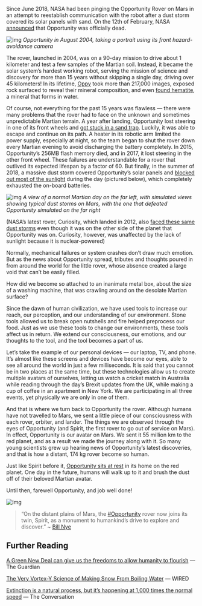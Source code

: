 Since June 2018, NASA had been pinging the Opportunity Rover on Mars in an attempt to reestablish communication with the robot after a dust storm covered its solar panels with sand. On the 12th of February, NASA [announced](https://mars.nasa.gov/news/8413/nasas-opportunity-rover-mission-on-mars-comes-to-end/) that Opportunity was officially dead.

![img](../Sol180B_fhaz_rovershadow-PIA06739.jpg)
*Opportunity in August 2004, taking a portrait using its front hazard-avoidance camera*

The rover, launched in 2004, was on a 90-day mission to drive about 1 kilometer and test a few samples of the Martian soil. Instead, it became the solar system’s hardest working robot, serving the mission of science and discovery for more than 15 years without skipping a single day, driving over 45 kilometers! In its lifetime, [Oppy](https://twitter.com/i/moments/1096220356686172161) took more than 217,000 images, exposed rock surfaced to reveal their mineral composition, and even [found hematite](https://mars.jpl.nasa.gov/mer/newsroom/pressreleases/20040318a.html), a mineral that forms in water.

Of course, not everything for the past 15 years was flawless — there were many problems that the rover had to face on the unknown and sometimes unpredictable Martian terrain. A year after landing, Opportunity lost steering in one of its front wheels and [got stuck in a sand trap](https://mars.nasa.gov/mer/newsroom/pressreleases/20050606a.html). Luckily, it was able to escape and continue on its path. A heater in its robotic arm limited the power supply, especially at night, so the team began to shut the rover down every Martian evening to avoid discharging the battery completely. In 2015, Opportunity’s 256MB flash memory died, and in 2017, it lost steering in the other front wheel. These failures are understandable for a rover that outlived its expected lifespan by a factor of 60. But finally, in the summer of 2018, a massive dust storm covered Opportunity’s solar panels and [blocked out most of the sunlight](https://mars.nasa.gov/resources/21916/shades-of-martian-darkness/) during the day (pictured below), which completely exhausted the on-board batteries.

![img](../PIA22521_sky1b.png)
*A view of a normal Martian day on the far left, with simulated views showing typical dust storms on Mars, with the one that defeated Opportunity simulated on the far right*

(NASA’s latest rover, Curiosity, which landed in 2012, also [faced these same dust storms](https://mars.nasa.gov/news/8351/curiosity-captures-photos-of-thickening-dust/) even though it was on the other side of the planet that Opportunity was on. Curiosity, however, was unaffected by the lack of sunlight because it is nuclear-powered)

Normally, mechanical failures or system crashes don’t draw much emotion. But as the news about Opportunity spread, tributes and thoughts poured in from around the world for the little rover, whose absence created a large void that can’t be easily filled.

How did we become so attached to an inanimate metal box, about the size of a washing machine, that was crawling around on the desolate Martian surface?

Since the dawn of human civilization, we have used tools to increase our reach, our perception, and our understanding of our environment. Stone tools allowed us to break open nutshells and fire helped preprocess our food. Just as we use these tools to change our environments, these tools affect us in return. We extend our consciousness, our emotions, and our thoughts to the tool, and the tool becomes a part of us.

Let’s take the example of our personal devices — our laptop, TV, and phone. It’s almost like these screens and devices have become our eyes, able to see all around the world in just a few milliseconds. It is said that you cannot be in two places at the same time, but these technologies allow us to create multiple avatars of ourselves, letting us watch a cricket match in Australia while reading through the day’s Brexit updates from the UK, while making a cup of coffee in an apartment in New York. We are participating in all three events, yet physically we are only in one of them.

And that is where we turn back to Opportunity the rover. Although humans have not travelled to Mars, we sent a little piece of our consciousness with each rover, orbiter, and lander. The things we are observed through the eyes of Opportunity (and Spirit, the first rover to go out of service on Mars). In effect, Opportunity is our avatar on Mars. We sent it 55 million km to the red planet, and as a result we made the journey along with it. So many young scientists grew up hearing news of Opportunity’s latest discoveries, and that is how a distant, 174 kg rover become so human.

Just like Spirit before it, [Opportunity sits at rest](https://www.wired.com/story/rip-opportunity-rover/) in its home on the red planet. One day in the future, humans will walk up to it and brush the dust off of their beloved Martian avatar.

Until then, farewell Opportunity, and job well done!

![img](../opportunity_rover.png)

> “On the distant plains of Mars, the  [#Opportunity](https://twitter.com/hashtag/Opportunity?src=hash)  rover now joins its twin, Spirit, as a monument to humankind’s drive to explore and discover.”
> ~ [Bill Nye](https://twitter.com/BillNye/status/1095809729807314944)

## Further Reading
[A Green New Deal can give us the freedoms to allow humanity to flourish](https://www.theguardian.com/commentisfree/2019/feb/07/green-new-deal-climate-change-us-politics) — The Guardian

[The Very Vortex-Y Science of Making Snow From Boiling Water](https://www.wired.com/story/the-very-vortex-y-science-of-making-snow-from-boiling-water/) — WIRED

[Extinction is a natural process, but it’s happening at 1,000 times the normal speed](https://theconversation.com/extinction-is-a-natural-process-but-its-happening-at-1-000-times-the-normal-speed-99191) — The Conversation
